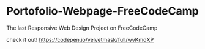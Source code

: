 # Portofolio-Webpage-FreeCodeCamp
The last Responsive Web Design Project on FreeCodeCamp

check it out!
https://codepen.io/velvetmask/full/wvKmdXP
